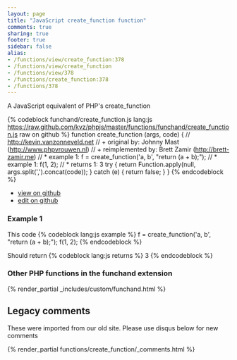 ```yaml
---
layout: page
title: "JavaScript create_function function"
comments: true
sharing: true
footer: true
sidebar: false
alias:
- /functions/view/create_function:378
- /functions/view/create_function
- /functions/view/378
- /functions/create_function:378
- /functions/378
---
```

<!-- Generated by Rakefile:build -->
A JavaScript equivalent of PHP's create_function

{% codeblock funchand/create_function.js lang:js https://raw.github.com/kvz/phpjs/master/functions/funchand/create_function.js raw on github %}
function create_function (args, code) {
  // http://kevin.vanzonneveld.net
  // +   original by: Johnny Mast (http://www.phpvrouwen.nl)
  // +   reimplemented by: Brett Zamir (http://brett-zamir.me)
  // *     example 1: f = create_function('a, b', "return (a + b);");
  // *     example 1: f(1, 2);
  // *     returns 1: 3
  try {
    return Function.apply(null, args.split(',').concat(code));
  } catch (e) {
    return false;
  }
}
{% endcodeblock %}

 - [view on github](https://github.com/kvz/phpjs/blob/master/functions/funchand/create_function.js)
 - [edit on github](https://github.com/kvz/phpjs/edit/master/functions/funchand/create_function.js)

### Example 1
This code
{% codeblock lang:js example %}
f = create_function('a, b', "return (a + b);");
f(1, 2);
{% endcodeblock %}

Should return
{% codeblock lang:js returns %}
3
{% endcodeblock %}


### Other PHP functions in the funchand extension
{% render_partial _includes/custom/funchand.html %}
## Legacy comments
These were imported from our old site. Please use disqus below for new comments
<div style="overflow-y: scroll; max-height: 500px;">
{% render_partial functions/create_function/_comments.html %}
</div>
